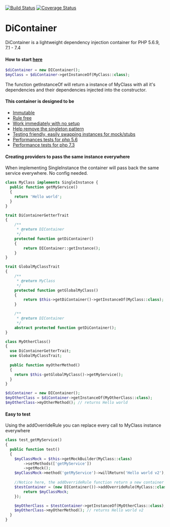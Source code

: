 [![Build Status](https://img.shields.io/travis/eavMarshall/DiContainer/master.svg?style=flat-square)](https://travis-ci.org/eavMarshall/DiContainer)
[![Coverage Status](https://coveralls.io/repos/github/eavMarshall/DiContainer/badge.svg?branch=master)](https://coveralls.io/github/eavMarshall/DiContainer?branch=master)

# DiContainer
DiContainer is a lightweight dependency injection container for PHP 5.6.9, 7.1 - 7.4

#### How to start [here](https://github.com/eavMarshall/DiContainer/wiki/How-to-start)
```php
$diContainer = new DIContainer();
$myClass = $diContainer->getInstanceOf(MyClass::class);
```
The function getInstanceOf will return a instance of MyClass with all it's dependencies and their dependencies injected into the constructor.

#### This container is designed to be
- [Immutable](https://github.com/eavMarshall/DiContainer/wiki/Immutable)
- [Rule free](https://github.com/eavMarshall/DiContainer/wiki/Rule-free)
- [Work immediately with no setup](https://github.com/eavMarshall/DiContainer/wiki/Work-immediately-with-no-setup%3F)
- [Help remove the singleton pattern](https://github.com/eavMarshall/DiContainer/wiki/Help-remove-the-singleton-pattern)
- [Testing friendly, easily swapping instances for mock/stubs](https://github.com/eavMarshall/DiContainer/wiki/Testing-friendly,-easily-swapping-instances-for-mock-stubs)
- [Performances tests for php 5.6](https://github.com/eavMarshall/DiContainer/wiki/Performances-tests-for-php-5.6)
- [Performance tests for php 7.3](https://github.com/eavMarshall/DiContainer/wiki/Performance-tests-for-php-7.3)

#### Creating providers to pass the same instance everywhere
When implementing SingleInstance the container will pass back the same service everywhere. No config needed.
```php
class MyClass implements SingleInstance {
  public function getMyService()
  {
    return 'Hello world';
  }
}

trait DiContainerGetterTrait
{
    /**
     * @return DIContainer
     */
    protected function getDiContainer()
    {
        return DIContainer::getInstance();
    }
}

trait GlobalMyClassTrait
{
    /**
     * @return MyClass
     */
    protected function getGlobalMyClass()
    {
        return $this->getDiContainer()->getInstanceOf(MyClass::class);
    }

    /**
     * @return DIContainer
     */
    abstract protected function getDiContainer();
}

class MyOtherClass()
{
  use DiContainerGetterTrait;
  use GlobalMyClassTrait;
  
  public function myOtherMethod()
  {
    return $this-getGlobalMyClass()->getMyService();
  }
}

$diContainer = new DIContainer();
$myOtherClass = $diContainer->getInstanceOf(MyOtherClass::class);
$myOtherClass->myOtherMethod(); // returns Hello world
```

#### Easy to test
Using the addOverrideRule you can replace every call to MyClass instance everywhere
```php
class test_getMyService()
{
  public function test()
  {
    $myClassMock = $this->getMockBuilder(MyClass::class)
        ->setMethods(['getMyService'])
        ->getMock();
    $myClassMock->method('getMyService')->willReturn('Hello world v2');
    
    //Notice here, the addOverrideRule function return a new container
    $testContainer = (new DIContainer())->addOverrideRule(MyClass::class, function () use (&$myClassMock) {
        return $myClassMock;
    });

    $myOtherClass = $testContainer->getInstanceOf(MyOtherClass::class);
    $myOtherClass->myOtherMethod(); // returns Hello world v2
  }
}
```

